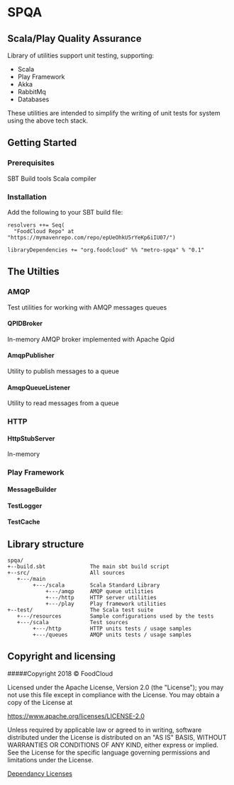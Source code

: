 # SPQA
## Scala/Play Quality Assurance  
Library of utilities support unit testing, supporting:
* Scala
* Play Framework
* Akka
* RabbitMq
* Databases

These utilities are intended to simplify the writing of unit tests for system using the above tech stack.

## Getting Started
### Prerequisites
SBT Build tools
Scala compiler
### Installation
Add the following to your SBT build file:
```
resolvers ++= Seq(
  "FoodCloud Repo" at "https://mymavenrepo.com/repo/epUeOhkU5rYeKp6iIU07/")
  
libraryDependencies += "org.foodcloud" %% "metro-spqa" % "0.1"
```

## The Utilties
### AMQP
Test utilities for working with AMQP messages queues
#### QPIDBroker
In-memory AMQP broker implemented with Apache Qpid
#### AmqpPublisher
Utility to publish messages to a queue
#### AmqpQueueListener
Utility to read messages from a queue

### HTTP
#### HttpStubServer
In-memory 
### Play Framework
#### MessageBuilder
#### TestLogger
#### TestCache


## Library structure

```
spqa/
+--build.sbt              The main sbt build script
+--src/                   All sources
   +---/main              
        +---/scala        Scala Standard Library
            +---/amqp     AMQP queue utilities
            +---/http     HTTP server utilities
            +---/play     Play framework utilities
+--test/                  The Scala test suite
   +---/resources         Sample configurations used by the tests
   +---/scala             Test sources
        +---/http         HTTP units tests / usage samples
        +---/queues       AMQP units tests / usage samples
```

## Copyright and licensing
#####Copyright 2018 © FoodCloud

Licensed under the Apache License, Version 2.0 (the "License");
you may not use this file except in compliance with the License.
You may obtain a copy of the License at

<https://www.apache.org/licenses/LICENSE-2.0>

Unless required by applicable law or agreed to in writing, software
distributed under the License is distributed on an "AS IS" BASIS,
WITHOUT WARRANTIES OR CONDITIONS OF ANY KIND, either express or implied.
See the License for the specific language governing permissions and
limitations under the License.

[Dependancy Licenses](https://github.com/foodcloud/spqa/blob/master/metro-spqa-licenses.html)
